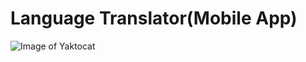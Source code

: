 # Language Translator(Mobile App)

 ![Image of Yaktocat](https://github.com/prog-cy/Moblie-App-Translator/ApplicationImage.png)
